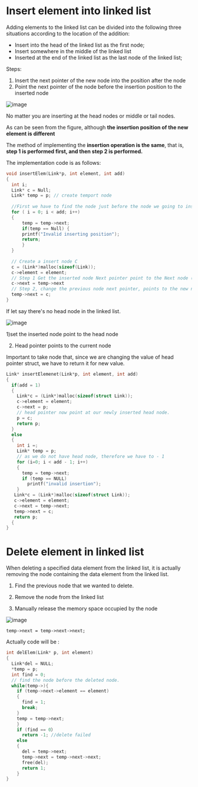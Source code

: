
# Insert element into linked list


Adding elements to the linked list can be divided into the following three situations according to the location of the addition:

- Insert into the head of the linked list as the first node;
- Insert somewhere in the middle of the linked list
- Inserted at the end of the linked list as the last node of the linked list;

Steps:

1. Insert the next pointer of the new node into the position after the node
2. Point the next pointer of the node before the insertion position to the inserted node

![image](https://user-images.githubusercontent.com/48197340/199792774-e1638107-b839-4917-afc7-a14f3c599271.png)

No matter you are inserting at the head nodes or middle or tail nodes.


As can be seen from the figure, although **the insertion position of the new element is different**

The method of implementing the **insertion operation is the same**, that is, **step 1 is performed first, and then step 2 is performed.** 

The implementation code is as follows:

```c
void insertElem(Link*p, int element, int add)
{
  int i;
  Link* c = Null;
  Link* temp = p; // create temport node
  
  //First we have to find the node just before the node we going to insert @@
  for ( i = 0; i < add; i++)
  {
      temp = temp->next;
      if(temp == Null) {
      printf("Invalid inserting position");
      return;
      }
  }
  
  // Create a insert node C
  c = (Link*)malloc(sizeof(Link));
  c->element = element;
  // Step 1 Get the inserted node Next pointer point to the Next node (Look at graph if unsure)
  c->next = temp->next
  // Step 2, change the previous node next pointer, points to the new node.
  temp->next = c;
}

```

If let say there's no head node in the linked list.

![image](https://user-images.githubusercontent.com/48197340/199877700-5bd4a142-169d-41c1-a142-25d9101ffa1b.png)

1)set the inserted node point to the head node

2) Head pointer points to the current node

Important to take node that, since we are changing the value of head pointer struct, we have to return it for new value.

```c
Link* insertElemenet(Link*p, int element, int add)
{
  if(add = 1)
  { 
    Link*c = (Link*)malloc(sizeof(struct Link));
    c->element = element;
    c->next = p;
    // head pointer now point at our newly inserted head node.
    p = c;
    return p;
  }
  else
  {
    int i =;
    Link* temp = p;
    // as we do not have head node, therefore we have to - 1
    for (i=0; i < add - 1; i++)
    {
      temp = temp->next;
      if (temp == NULL)
        printf("invalid insertion");
    }
   Link*c = (Link*)malloc(sizeof(struct Link));
   c->element = element;
   c->next = temp->next;
   temp->next = c;
   return p;
  {
}
```

# Delete element in linked list

When deleting a specified data element from the linked list, it is actually removing the node containing the data element from the linked list.

  1. Find the previous node that we wanted to delete.
  
  2. Remove the node from the linked list
  
  3. Manually release the memory space occupied by the node
  
  ![image](https://user-images.githubusercontent.com/48197340/199889112-af0613d4-47b0-4898-9603-f449733e3f09.png)
  
`temp->next = temp->next->next;`

Actually code will be :

```c
int delElem(Link* p, int element)
{
  Link*del = NULL;
  *temp = p;
  int find = 0;
  // find the node before the deleted node.
  while(temp->){
    if (temp->next->element == element)
    {
      find = 1;
      break;
    }
    temp = temp->next;
    }
    if (find == 0）
      return -1; //delete failed
    else
    {
      del = temp->next;
      temp->next = temp->next->next;
      free(del);
      return 1;
    }
}
```
